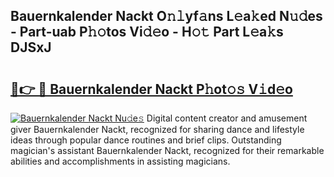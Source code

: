 ## Bauernkalender Nackt O𝚗𝚕yf𝚊ns L𝚎a𝚔ed N𝚞𝚍es - Part-uab P𝚑𝚘tos Vi𝚍𝚎o - H𝚘𝚝 Part L𝚎a𝚔s DJSxJ

# <h2><a href="http://kf6mu0.oniu.top/?m=Bauernkalender+Nackt">🔗👉 🔴 Bauernkalender Nackt P𝚑ot𝚘𝚜 V𝚒d𝚎o</a></h2>

[![Bauernkalender Nackt Nu𝚍e𝚜](https://i.imgur.com/0qMVB7G.gif)](http://kf6mu0.oniu.top/?m=Bauernkalender+Nackt)
Digital content creator and amusement giver Bauernkalender Nackt, recognized for sharing dance and lifestyle ideas through popular dance routines and brief clips. Outstanding magician's assistant Bauernkalender Nackt, recognized for their remarkable abilities and accomplishments in assisting magicians.  
